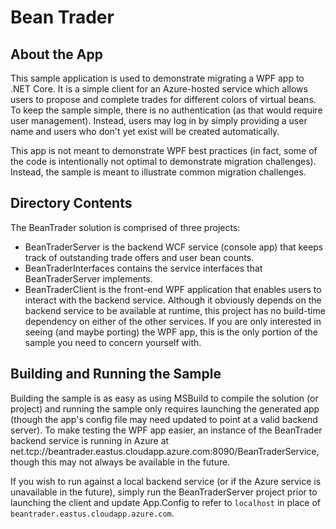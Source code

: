 # Bean Trader

## About the App

This sample application is used to demonstrate migrating a WPF app to .NET Core. It is a simple client for an Azure-hosted service which allows users to propose and complete trades for different colors of virtual beans. To keep the sample simple, there is no authentication (as that would require user management). Instead, users may log in by simply providing a user name and users who don't yet exist will be created automatically.

This app is not meant to demonstrate WPF best practices (in fact, some of the code is intentionally not optimal to demonstrate migration challenges). Instead, the sample is meant to illustrate common migration challenges.

## Directory Contents

The BeanTrader solution is comprised of three projects:

* BeanTraderServer is the backend WCF service (console app) that keeps track of outstanding trade offers and user bean counts.
* BeanTraderInterfaces contains the service interfaces that BeanTraderServer implements.
* BeanTraderClient is the front-end WPF application that enables users to interact with the backend service. Although it obviously depends on the backend service to be available at runtime, this project has no build-time dependency on either of the other services. If you are only interested in seeing (and maybe porting) the WPF app, this is the only portion of the sample you need to concern yourself with.

## Building and Running the Sample

Building the sample is as easy as using MSBuild to compile the solution (or project) and running the sample only requires launching the generated app (though the app's config file may need updated to point at a valid backend server). To make testing the WPF app easier, an instance of the BeanTrader backend service is running in Azure at net.tcp://beantrader.eastus.cloudapp.azure.com:8090/BeanTraderService, though this may not always be available in the future.

If you wish to run against a local backend service (or if the Azure service is unavailable in the future), simply run the BeanTraderServer project prior to launching the client and update App.Config to refer to `localhost` in place of `beantrader.eastus.cloudapp.azure.com`.
